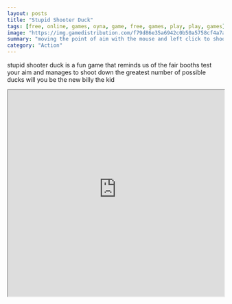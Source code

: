 ```yaml
---
layout: posts
title: "Stupid Shooter Duck"
tags: [free, online, games, oyna, game, free, games, play, play, games]
image: "https://img.gamedistribution.com/f79d86e35a6942c0b50a5758cf4a7a4a.jpg"
summary: "moving the point of aim with the mouse and left click to shoot tutorial inside  free online games oyna game free games play play games"
category: "Action"
---
```


stupid shooter duck is a fun game that reminds us of the fair booths test your aim and manages to shoot down the greatest number of possible ducks will you be the new billy the kid

<iframe width="100%" height="480px;" src="https://html5.gamedistribution.com/f79d86e35a6942c0b50a5758cf4a7a4a/"></iframe>